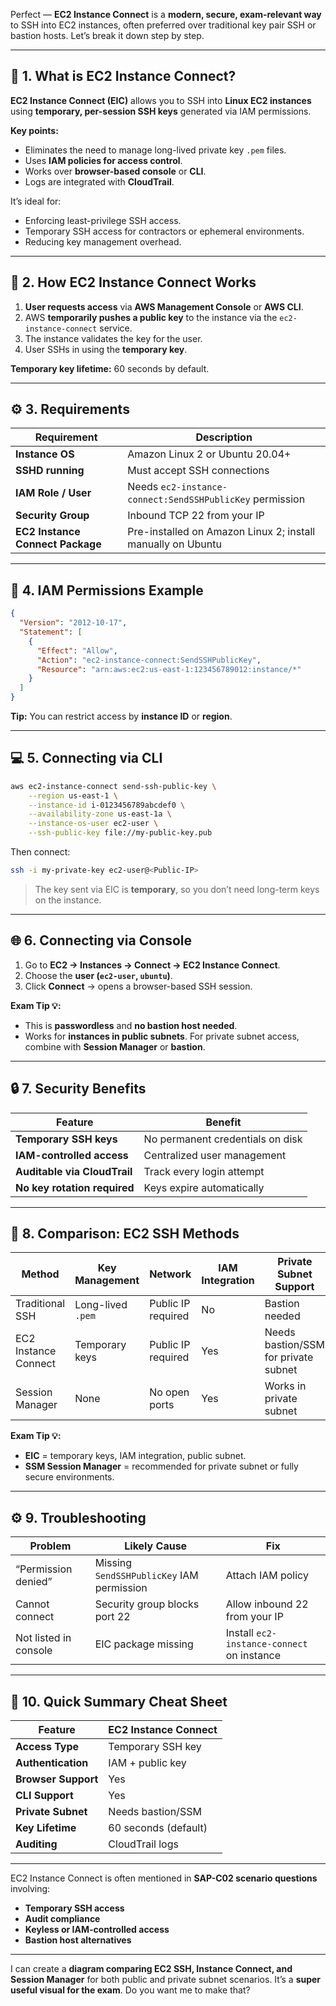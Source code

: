Perfect — **EC2 Instance Connect** is a **modern, secure, exam-relevant way** to SSH into EC2 instances, often preferred over traditional key pair SSH or bastion hosts. Let’s break it down step by step.

---

## 🧭 1. What is EC2 Instance Connect?

**EC2 Instance Connect (EIC)** allows you to SSH into **Linux EC2 instances** using **temporary, per-session SSH keys** generated via IAM permissions.

**Key points:**

- Eliminates the need to manage long-lived private key `.pem` files.
- Uses **IAM policies for access control**.
- Works over **browser-based console** or **CLI**.
- Logs are integrated with **CloudTrail**.

It’s ideal for:

- Enforcing least-privilege SSH access.
- Temporary SSH access for contractors or ephemeral environments.
- Reducing key management overhead.

---

## 🔑 2. How EC2 Instance Connect Works

1. **User requests access** via **AWS Management Console** or **AWS CLI**.
2. AWS **temporarily pushes a public key** to the instance via the `ec2-instance-connect` service.
3. The instance validates the key for the user.
4. User SSHs in using the **temporary key**.

**Temporary key lifetime:** 60 seconds by default.

---

## ⚙️ 3. Requirements

| Requirement                      | Description                                                 |
| -------------------------------- | ----------------------------------------------------------- |
| **Instance OS**                  | Amazon Linux 2 or Ubuntu 20.04+                             |
| **SSHD running**                 | Must accept SSH connections                                 |
| **IAM Role / User**              | Needs `ec2-instance-connect:SendSSHPublicKey` permission    |
| **Security Group**               | Inbound TCP 22 from your IP                                 |
| **EC2 Instance Connect Package** | Pre-installed on Amazon Linux 2; install manually on Ubuntu |

---

## 🧩 4. IAM Permissions Example

```json
{
  "Version": "2012-10-17",
  "Statement": [
    {
      "Effect": "Allow",
      "Action": "ec2-instance-connect:SendSSHPublicKey",
      "Resource": "arn:aws:ec2:us-east-1:123456789012:instance/*"
    }
  ]
}
```

**Tip:** You can restrict access by **instance ID** or **region**.

---

## 💻 5. Connecting via CLI

```bash
aws ec2-instance-connect send-ssh-public-key \
    --region us-east-1 \
    --instance-id i-0123456789abcdef0 \
    --availability-zone us-east-1a \
    --instance-os-user ec2-user \
    --ssh-public-key file://my-public-key.pub
```

Then connect:

```bash
ssh -i my-private-key ec2-user@<Public-IP>
```

> The key sent via EIC is **temporary**, so you don’t need long-term keys on the instance.

---

## 🌐 6. Connecting via Console

1. Go to **EC2 → Instances → Connect → EC2 Instance Connect**.
2. Choose the **user (`ec2-user`, `ubuntu`)**.
3. Click **Connect** → opens a browser-based SSH session.

**Exam Tip 💡:**

- This is **passwordless** and **no bastion host needed**.
- Works for **instances in public subnets**. For private subnet access, combine with **Session Manager** or **bastion**.

---

## 🔒 7. Security Benefits

| Feature                      | Benefit                          |
| ---------------------------- | -------------------------------- |
| **Temporary SSH keys**       | No permanent credentials on disk |
| **IAM-controlled access**    | Centralized user management      |
| **Auditable via CloudTrail** | Track every login attempt        |
| **No key rotation required** | Keys expire automatically        |

---

## 🧩 8. Comparison: EC2 SSH Methods

| Method               | Key Management    | Network            | IAM Integration | Private Subnet Support               |
| -------------------- | ----------------- | ------------------ | --------------- | ------------------------------------ |
| Traditional SSH      | Long-lived `.pem` | Public IP required | No              | Bastion needed                       |
| EC2 Instance Connect | Temporary keys    | Public IP required | Yes             | Needs bastion/SSM for private subnet |
| Session Manager      | None              | No open ports      | Yes             | Works in private subnet              |

**Exam Tip 💡:**

- **EIC** = temporary keys, IAM integration, public subnet.
- **SSM Session Manager** = recommended for private subnet or fully secure environments.

---

## ⚙️ 9. Troubleshooting

| Problem               | Likely Cause                              | Fix                                        |
| --------------------- | ----------------------------------------- | ------------------------------------------ |
| “Permission denied”   | Missing `SendSSHPublicKey` IAM permission | Attach IAM policy                          |
| Cannot connect        | Security group blocks port 22             | Allow inbound 22 from your IP              |
| Not listed in console | EIC package missing                       | Install `ec2-instance-connect` on instance |

---

## 🧾 10. Quick Summary Cheat Sheet

| Feature             | EC2 Instance Connect |
| ------------------- | -------------------- |
| **Access Type**     | Temporary SSH key    |
| **Authentication**  | IAM + public key     |
| **Browser Support** | Yes                  |
| **CLI Support**     | Yes                  |
| **Private Subnet**  | Needs bastion/SSM    |
| **Key Lifetime**    | 60 seconds (default) |
| **Auditing**        | CloudTrail logs      |

---

EC2 Instance Connect is often mentioned in **SAP-C02 scenario questions** involving:

- **Temporary SSH access**
- **Audit compliance**
- **Keyless or IAM-controlled access**
- **Bastion host alternatives**

---

I can create a **diagram comparing EC2 SSH, Instance Connect, and Session Manager** for both public and private subnet scenarios. It’s a **super useful visual for the exam**. Do you want me to make that?
